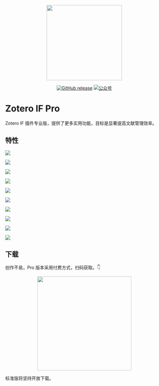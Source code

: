 <p align="center">
  <img src="https://figurebed-iseex.oss-cn-hangzhou.aliyuncs.com/202201180906177.png" width=240 />
</p>
<p align="center">
	<a href="https://github.com/qnscholar/zotero-if-pro/releases"><img src="https://img.shields.io/badge/release-v1.1.4-blue?logo=github" alt="GitHub release" /></a>
	<a href="https://figurebed-iseex.oss-cn-hangzhou.aliyuncs.com/202201171141964.png"><img src="https://img.shields.io/badge/公众号-青柠学术-orange?logo=wechat" alt="公众号" /></a>
</p>


# Zotero IF Pro
Zotero IF 插件专业版，提供了更多实用功能，目标是显著提高文献管理效率。



## 特性

![](https://figurebed-iseex.oss-cn-hangzhou.aliyuncs.com/202201191448145.png)

![](https://figurebed-iseex.oss-cn-hangzhou.aliyuncs.com/202201191451771.png)

![](https://figurebed-iseex.oss-cn-hangzhou.aliyuncs.com/202201191451728.png)

![](https://figurebed-iseex.oss-cn-hangzhou.aliyuncs.com/202201191451091.png)

![](https://figurebed-iseex.oss-cn-hangzhou.aliyuncs.com/202201191451331.png)

![](https://figurebed-iseex.oss-cn-hangzhou.aliyuncs.com/202201191451994.png)

![](https://figurebed-iseex.oss-cn-hangzhou.aliyuncs.com/202201190941927.png)

![](https://figurebed-iseex.oss-cn-hangzhou.aliyuncs.com/202201190942712.png)

![](https://figurebed-iseex.oss-cn-hangzhou.aliyuncs.com/202201190942467.png)

![](https://figurebed-iseex.oss-cn-hangzhou.aliyuncs.com/202201190943621.png)

## 下载



创作不易，Pro 版本采用付费方式，扫码获取。👇


<p align="center">
  <img src="https://figurebed-iseex.oss-cn-hangzhou.aliyuncs.com/202201191456485.JPG" width=300 />
</p>

标准版将坚持开放下载。

